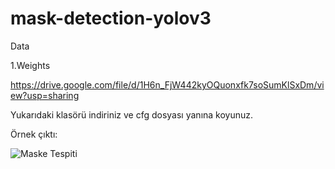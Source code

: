 # mask-detection-yolov3

Data

1.Weights

https://drive.google.com/file/d/1H6n_FjW442kyOQuonxfk7soSumKlSxDm/view?usp=sharing

Yukarıdaki klasörü indiriniz ve cfg dosyası yanına koyunuz.

Örnek çıktı:

![Maske Tespiti](https://user-images.githubusercontent.com/61952281/128631301-66b0d2a0-54c7-429e-b450-2bd5115c75e9.png)
